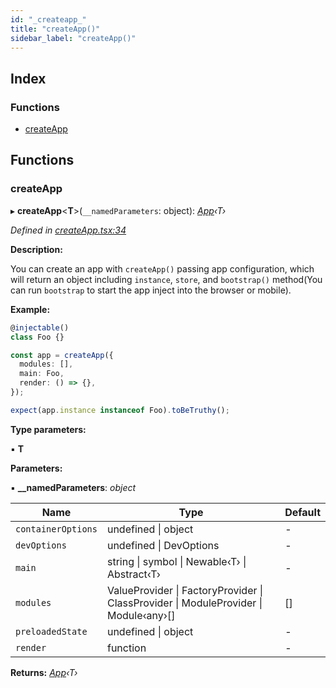 ```yaml
---
id: "_createapp_"
title: "createApp()"
sidebar_label: "createApp()"
---
```


## Index

### Functions

* [createApp](_createapp_.md#createapp)

## Functions

###  createApp

▸ **createApp**<**T**>(`__namedParameters`: object): *[App](../interfaces/_interfaces_.app.md)‹T›*

*Defined in [createApp.tsx:34](https://github.com/unadlib/reactant/blob/d83826e/packages/reactant/src/createApp.tsx#L34)*

**Description:**

You can create an app with `createApp()` passing app configuration,
which will return an object including `instance`, `store`,
and `bootstrap()` method(You can run `bootstrap` to start the app inject into the browser or mobile).

**Example:**
```ts
@injectable()
class Foo {}

const app = createApp({
  modules: [],
  main: Foo,
  render: () => {},
});

expect(app.instance instanceof Foo).toBeTruthy();
```

**Type parameters:**

▪ **T**

**Parameters:**

▪ **__namedParameters**: *object*

Name | Type | Default |
------ | ------ | ------ |
`containerOptions` | undefined &#124; object | - |
`devOptions` | undefined &#124; DevOptions | - |
`main` | string &#124; symbol &#124; Newable‹T› &#124; Abstract‹T› | - |
`modules` | ValueProvider &#124; FactoryProvider &#124; ClassProvider &#124; ModuleProvider &#124; Module‹any›[] | [] |
`preloadedState` | undefined &#124; object | - |
`render` | function | - |

**Returns:** *[App](../interfaces/_interfaces_.app.md)‹T›*
